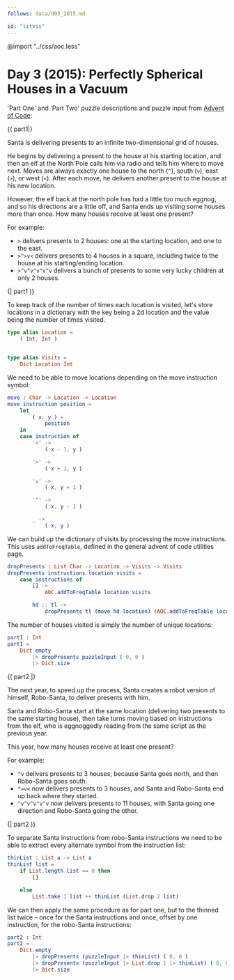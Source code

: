```yaml
---
follows: data/d03_2015.md

id: "litvis"
---
```


@import "../css/aoc.less"

# Day 3 (2015): Perfectly Spherical Houses in a Vacuum

'Part One' and 'Part Two' puzzle descriptions and puzzle input from [Advent of Code](https://adventofcode.com/2015/day/3):

{( part1|}

Santa is delivering presents to an infinite two-dimensional grid of houses.

He begins by delivering a present to the house at his starting location, and then an elf at the North Pole calls him via radio and tells him where to move next. Moves are always exactly one house to the north (`^`), south (`v`), east (`>`), or west (`<`). After each move, he delivers another present to the house at his new location.

However, the elf back at the north pole has had a little too much eggnog, and so his directions are a little off, and Santa ends up visiting some houses more than once. How many houses receive at least one present?

For example:

- `>` delivers presents to 2 houses: one at the starting location, and one to the east.
- `>^>v<` delivers presents to 4 houses in a square, including twice to the house at his starting/ending location.
- `>^v^v^v^v^v` delivers a bunch of presents to some very lucky children at only 2 houses.

{| part1 )}

To keep track of the number of times each location is visited, let's store locations in a dictionary with the key being a 2d location and the value being the number of times visited.

```elm {l}
type alias Location =
    ( Int, Int )


type alias Visits =
    Dict Location Int
```

We need to be able to move locations depending on the move instruction symbol:

```elm {l}
move : Char -> Location -> Location
move instruction position =
    let
        ( x, y ) =
            position
    in
    case instruction of
        '<' ->
            ( x - 1, y )

        '>' ->
            ( x + 1, y )

        'v' ->
            ( x, y + 1 )

        '^' ->
            ( x, y - 1 )

        _ ->
            ( x, y )
```

We can build up the dictionary of visits by processing the move instructions.
This uses `addToFreqTable`, defined in the general advent of code utilities page.

```elm {l}
dropPresents : List Char -> Location -> Visits -> Visits
dropPresents instructions location visits =
    case instructions of
        [] ->
            AOC.addToFreqTable location visits

        hd :: tl ->
            dropPresents tl (move hd location) (AOC.addToFreqTable location visits)
```

The number of houses visited is simply the number of unique locations:

```elm {l r}
part1 : Int
part1 =
    Dict.empty
        |> dropPresents puzzleInput ( 0, 0 )
        |> Dict.size
```

{( part2 |}

The next year, to speed up the process, Santa creates a robot version of himself, Robo-Santa, to deliver presents with him.

Santa and Robo-Santa start at the same location (delivering two presents to the same starting house), then take turns moving based on instructions from the elf, who is eggnoggedly reading from the same script as the previous year.

This year, how many houses receive at least one present?

For example:

- `^v` delivers presents to 3 houses, because Santa goes north, and then Robo-Santa goes south.
- `^>v<` now delivers presents to 3 houses, and Santa and Robo-Santa end up back where they started.
- `^v^v^v^v^v` now delivers presents to 11 houses, with Santa going one direction and Robo-Santa going the other.

{| part2 )}

To separate Santa instructions from robo-Santa instructions we need to be able to extract every alternate symbol from the instruction list:

```elm {l}
thinList : List a -> List a
thinList list =
    if List.length list == 0 then
        []

    else
        List.take 1 list ++ thinList (List.drop 2 list)
```

We can then apply the same procedure as for part one, but to the thinned list twice – once for the Santa instructions and once, offset by one instruction, for the robo-Santa instructions:

```elm {l r}
part2 : Int
part2 =
    Dict.empty
        |> dropPresents (puzzleInput |> thinList) ( 0, 0 )
        |> dropPresents (puzzleInput |> List.drop 1 |> thinList) ( 0, 0 )
        |> Dict.size
```
